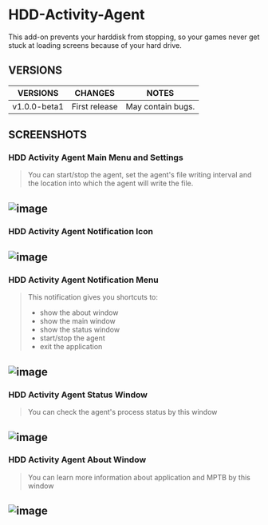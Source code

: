 # HDD-Activity-Agent

This add-on prevents your harddisk from stopping, so your games never get stuck at loading screens because of your hard drive.

## VERSIONS

|    VERSIONS    |            CHANGES            |            NOTES            |
|----------------|-------------------------------|-----------------------------|
|v1.0.0-beta1    |First release                  |May contain bugs.            |

## SCREENSHOTS

### HDD Activity Agent Main Menu and Settings
>You can start/stop the agent, set the agent's file writing interval and the location into which the agent will write the file.

![image](https://4.bp.blogspot.com/-K7P89voWmIc/WwmyU3f5m7I/AAAAAAAAAqA/P-Es5amAnNMbMTV7FvMgrjuBc7_h5ohQwCLcBGAs/s1600/hag_mainmenu_final.gif)
---

### HDD Activity Agent Notification Icon

![image](https://3.bp.blogspot.com/-HxcBv8AWU5Y/WwmyUx4iL0I/AAAAAAAAAp8/N3RzwXsA65sBBUKW05SmIUsspXyyj8d0gCLcBGAs/s1600/hag_notification_final.gif)
---

### HDD Activity Agent Notification Menu
> This notification gives you shortcuts to:
>
>- show the about window
>- show the main window
>- show the status window
>- start/stop the agent
>- exit the application

![image](https://4.bp.blogspot.com/-_f5tFIVFN7U/WwmyVKyEvCI/AAAAAAAAAqE/NyC5jA3QJ_8640ni620rLIZEnYcwo2vugCLcBGAs/s1600/hag_notificationmenu_final.gif)
---

### HDD Activity Agent Status Window
>You can check the agent's process status by this window

![image](https://3.bp.blogspot.com/-dFkZRNRavSM/WwmyVeDJi5I/AAAAAAAAAqI/PFsWQxnHH3cGebZheMWJuOC32qW5PwZ0ACLcBGAs/s1600/hag_status_final.gif)
---

### HDD Activity Agent About Window
>You can learn more information about application and MPTB by this window

![image](https://2.bp.blogspot.com/-ZLW4dk-mJPE/WwmyUvffrJI/AAAAAAAAAp4/KJU2s-6ONm4QUtYZgPJmYkWLi8CKi4wjACLcBGAs/s1600/hag_about_final.gif)
---
